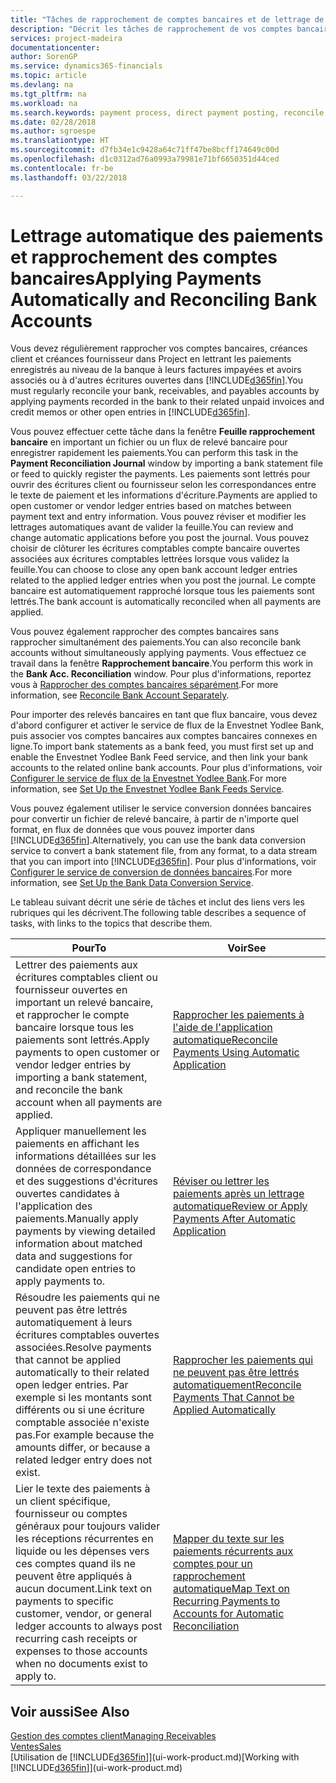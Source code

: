 ```yaml
---
title: "Tâches de rapprochement de comptes bancaires et de lettrage de paiements d'écritures connexes | Microsoft Docs"
description: "Décrit les tâches de rapprochement de vos comptes bancaires, client, et fournisseur, valider des règlements ou des frais, et lettrer des paiements automatiquement."
services: project-madeira
documentationcenter: 
author: SorenGP
ms.service: dynamics365-financials
ms.topic: article
ms.devlang: na
ms.tgt_pltfrm: na
ms.workload: na
ms.search.keywords: payment process, direct payment posting, reconcile payment, expenses, cash receipts
ms.date: 02/28/2018
ms.author: sgroespe
ms.translationtype: HT
ms.sourcegitcommit: d7fb34e1c9428a64c71ff47be8bcff174649c00d
ms.openlocfilehash: d1c0312ad76a0993a79981e71bf6650351d44ced
ms.contentlocale: fr-be
ms.lasthandoff: 03/22/2018

---
```

# <a name="applying-payments-automatically-and-reconciling-bank-accounts"></a><span data-ttu-id="ffc8e-103">Lettrage automatique des paiements et rapprochement des comptes bancaires</span><span class="sxs-lookup"><span data-stu-id="ffc8e-103">Applying Payments Automatically and Reconciling Bank Accounts</span></span>
<span data-ttu-id="ffc8e-104">Vous devez régulièrement rapprocher vos comptes bancaires, créances client et créances fournisseur dans Project en lettrant les paiements enregistrés au niveau de la banque à leurs factures impayées et avoirs associés ou à d'autres écritures ouvertes dans [!INCLUDE[d365fin](includes/d365fin_long_md.md)].</span><span class="sxs-lookup"><span data-stu-id="ffc8e-104">You must regularly reconcile your bank, receivables, and payables accounts by applying payments recorded in the bank to their related unpaid invoices and credit memos or other open entries in [!INCLUDE[d365fin](includes/d365fin_long_md.md)].</span></span>  

<span data-ttu-id="ffc8e-105">Vous pouvez effectuer cette tâche dans la fenêtre **Feuille rapprochement bancaire** en important un fichier ou un flux de relevé bancaire pour enregistrer rapidement les paiements.</span><span class="sxs-lookup"><span data-stu-id="ffc8e-105">You can perform this task in the **Payment Reconciliation Journal** window by importing a bank statement file or feed to quickly register the payments.</span></span> <span data-ttu-id="ffc8e-106">Les paiements sont lettrés pour ouvrir des écritures client ou fournisseur selon les correspondances entre le texte de paiement et les informations d'écriture.</span><span class="sxs-lookup"><span data-stu-id="ffc8e-106">Payments are applied to open customer or vendor ledger entries based on matches between payment text and entry information.</span></span> <span data-ttu-id="ffc8e-107">Vous pouvez réviser et modifier les lettrages automatiques avant de valider la feuille.</span><span class="sxs-lookup"><span data-stu-id="ffc8e-107">You can review and change automatic applications before you post the journal.</span></span> <span data-ttu-id="ffc8e-108">Vous pouvez choisir de clôturer les écritures comptables compte bancaire ouvertes associées aux écritures comptables lettrées lorsque vous validez la feuille.</span><span class="sxs-lookup"><span data-stu-id="ffc8e-108">You can choose to close any open bank account ledger entries related to the applied ledger entries when you post the journal.</span></span> <span data-ttu-id="ffc8e-109">Le compte bancaire est automatiquement rapproché lorsque tous les paiements sont lettrés.</span><span class="sxs-lookup"><span data-stu-id="ffc8e-109">The bank account is automatically reconciled when all payments are applied.</span></span>

<span data-ttu-id="ffc8e-110">Vous pouvez également rapprocher des comptes bancaires sans rapprocher simultanément des paiements.</span><span class="sxs-lookup"><span data-stu-id="ffc8e-110">You can also reconcile bank accounts without simultaneously applying payments.</span></span> <span data-ttu-id="ffc8e-111">Vous effectuez ce travail dans la fenêtre **Rapprochement bancaire**.</span><span class="sxs-lookup"><span data-stu-id="ffc8e-111">You perform this work in the **Bank Acc. Reconciliation** window.</span></span> <span data-ttu-id="ffc8e-112">Pour plus d'informations, reportez vous à [Rapprocher des comptes bancaires séparément](bank-how-reconcile-bank-accounts-separately.md).</span><span class="sxs-lookup"><span data-stu-id="ffc8e-112">For more information, see [Reconcile Bank Account Separately](bank-how-reconcile-bank-accounts-separately.md).</span></span>   

<span data-ttu-id="ffc8e-113">Pour importer des relevés bancaires en tant que flux bancaire, vous devez d'abord configurer et activer le service de flux de la Envestnet Yodlee Bank, puis associer vos comptes bancaires aux comptes bancaires connexes en ligne.</span><span class="sxs-lookup"><span data-stu-id="ffc8e-113">To import bank statements as a bank feed, you must first set up and enable the Envestnet Yodlee Bank Feed service, and then link your bank accounts to the related online bank accounts.</span></span> <span data-ttu-id="ffc8e-114">Pour plus d'informations, voir [Configurer le service de flux de la Envestnet Yodlee Bank](bank-how-setup-bank-statement-service.md).</span><span class="sxs-lookup"><span data-stu-id="ffc8e-114">For more information, see [Set Up the Envestnet Yodlee Bank Feeds Service](bank-how-setup-bank-statement-service.md).</span></span>  

<span data-ttu-id="ffc8e-115">Vous pouvez également utiliser le service conversion données bancaires pour convertir un fichier de relevé bancaire, à partir de n'importe quel format, en flux de données que vous pouvez importer dans [!INCLUDE[d365fin](includes/d365fin_long_md.md)].</span><span class="sxs-lookup"><span data-stu-id="ffc8e-115">Alternatively, you can use the bank data conversion service to convert a bank statement file, from any format, to a data stream that you can import into [!INCLUDE[d365fin](includes/d365fin_long_md.md)].</span></span> <span data-ttu-id="ffc8e-116">Pour plus d'informations, voir [Configurer le service de conversion de données bancaires](bank-how-setup-bank-data-conversion-service.md).</span><span class="sxs-lookup"><span data-stu-id="ffc8e-116">For more information, see [Set Up the Bank Data Conversion Service](bank-how-setup-bank-data-conversion-service.md).</span></span>  

<span data-ttu-id="ffc8e-117">Le tableau suivant décrit une série de tâches et inclut des liens vers les rubriques qui les décrivent.</span><span class="sxs-lookup"><span data-stu-id="ffc8e-117">The following table describes a sequence of tasks, with links to the topics that describe them.</span></span>  

| <span data-ttu-id="ffc8e-118">Pour</span><span class="sxs-lookup"><span data-stu-id="ffc8e-118">To</span></span> | <span data-ttu-id="ffc8e-119">Voir</span><span class="sxs-lookup"><span data-stu-id="ffc8e-119">See</span></span> |
| --- | --- |
| <span data-ttu-id="ffc8e-120">Lettrer des paiements aux écritures comptables client ou fournisseur ouvertes en important un relevé bancaire, et rapprocher le compte bancaire lorsque tous les paiements sont lettrés.</span><span class="sxs-lookup"><span data-stu-id="ffc8e-120">Apply payments to open customer or vendor ledger entries by importing a bank statement, and reconcile the bank account when all payments are applied.</span></span> |[<span data-ttu-id="ffc8e-121">Rapprocher les paiements à l'aide de l'application automatique</span><span class="sxs-lookup"><span data-stu-id="ffc8e-121">Reconcile Payments Using Automatic Application</span></span>](receivables-how-reconcile-payments-auto-application.md) |
| <span data-ttu-id="ffc8e-122">Appliquer manuellement les paiements en affichant les informations détaillées sur les données de correspondance et des suggestions d'écritures ouvertes candidates à l'application des paiements.</span><span class="sxs-lookup"><span data-stu-id="ffc8e-122">Manually apply payments by viewing detailed information about matched data and suggestions for candidate open entries to apply payments to.</span></span> |[<span data-ttu-id="ffc8e-123">Réviser ou lettrer les paiements après un lettrage automatique</span><span class="sxs-lookup"><span data-stu-id="ffc8e-123">Review or Apply Payments After Automatic Application</span></span>](receivables-how-review-apply-payments-auto-application.md) |
| <span data-ttu-id="ffc8e-124">Résoudre les paiements qui ne peuvent pas être lettrés automatiquement à leurs écritures comptables ouvertes associées.</span><span class="sxs-lookup"><span data-stu-id="ffc8e-124">Resolve payments that cannot be applied automatically to their related open ledger entries.</span></span> <span data-ttu-id="ffc8e-125">Par exemple si les montants sont différents ou si une écriture comptable associée n'existe pas.</span><span class="sxs-lookup"><span data-stu-id="ffc8e-125">For example because the amounts differ, or because a related ledger entry does not exist.</span></span> |[<span data-ttu-id="ffc8e-126">Rapprocher les paiements qui ne peuvent pas être lettrés automatiquement</span><span class="sxs-lookup"><span data-stu-id="ffc8e-126">Reconcile Payments That Cannot be Applied Automatically</span></span>](receivables-how-reconcile-payments-cannot-apply-auto.md) |
| <span data-ttu-id="ffc8e-127">Lier le texte des paiements à un client spécifique, fournisseur ou comptes généraux pour toujours valider les réceptions récurrentes en liquide ou les dépenses vers ces comptes quand ils ne peuvent être appliqués à aucun document.</span><span class="sxs-lookup"><span data-stu-id="ffc8e-127">Link text on payments to specific customer, vendor, or general ledger accounts to always post recurring cash receipts or expenses to those accounts when no documents exist to apply to.</span></span> |[<span data-ttu-id="ffc8e-128">Mapper du texte sur les paiements récurrents aux comptes pour un rapprochement automatique</span><span class="sxs-lookup"><span data-stu-id="ffc8e-128">Map Text on Recurring Payments to Accounts for Automatic Reconciliation</span></span>](receivables-how-map-text-recurring-payments-accounts-auto-reconcilliation.md) |

## <a name="see-also"></a><span data-ttu-id="ffc8e-129">Voir aussi</span><span class="sxs-lookup"><span data-stu-id="ffc8e-129">See Also</span></span>
[<span data-ttu-id="ffc8e-130">Gestion des comptes client</span><span class="sxs-lookup"><span data-stu-id="ffc8e-130">Managing Receivables</span></span>](receivables-manage-receivables.md)  
[<span data-ttu-id="ffc8e-131">Ventes</span><span class="sxs-lookup"><span data-stu-id="ffc8e-131">Sales</span></span>](sales-manage-sales.md)  
<span data-ttu-id="ffc8e-132">[Utilisation de [!INCLUDE[d365fin](includes/d365fin_md.md)]](ui-work-product.md)</span><span class="sxs-lookup"><span data-stu-id="ffc8e-132">[Working with [!INCLUDE[d365fin](includes/d365fin_md.md)]](ui-work-product.md)</span></span>

